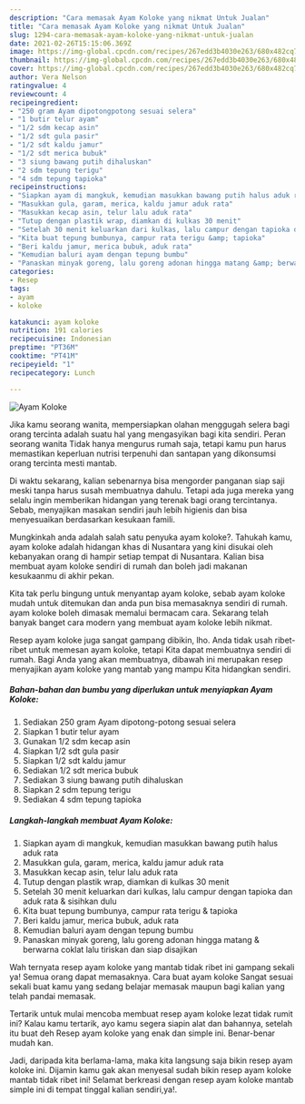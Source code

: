 ```yaml
---
description: "Cara memasak Ayam Koloke yang nikmat Untuk Jualan"
title: "Cara memasak Ayam Koloke yang nikmat Untuk Jualan"
slug: 1294-cara-memasak-ayam-koloke-yang-nikmat-untuk-jualan
date: 2021-02-26T15:15:06.369Z
image: https://img-global.cpcdn.com/recipes/267edd3b4030e263/680x482cq70/ayam-koloke-foto-resep-utama.jpg
thumbnail: https://img-global.cpcdn.com/recipes/267edd3b4030e263/680x482cq70/ayam-koloke-foto-resep-utama.jpg
cover: https://img-global.cpcdn.com/recipes/267edd3b4030e263/680x482cq70/ayam-koloke-foto-resep-utama.jpg
author: Vera Nelson
ratingvalue: 4
reviewcount: 4
recipeingredient:
- "250 gram Ayam dipotongpotong sesuai selera"
- "1 butir telur ayam"
- "1/2 sdm kecap asin"
- "1/2 sdt gula pasir"
- "1/2 sdt kaldu jamur"
- "1/2 sdt merica bubuk"
- "3 siung bawang putih dihaluskan"
- "2 sdm tepung terigu"
- "4 sdm tepung tapioka"
recipeinstructions:
- "Siapkan ayam di mangkuk, kemudian masukkan bawang putih halus aduk rata"
- "Masukkan gula, garam, merica, kaldu jamur aduk rata"
- "Masukkan kecap asin, telur lalu aduk rata"
- "Tutup dengan plastik wrap, diamkan di kulkas 30 menit"
- "Setelah 30 menit keluarkan dari kulkas, lalu campur dengan tapioka dan aduk rata &amp; sisihkan dulu"
- "Kita buat tepung bumbunya, campur rata terigu &amp; tapioka"
- "Beri kaldu jamur, merica bubuk, aduk rata"
- "Kemudian baluri ayam dengan tepung bumbu"
- "Panaskan minyak goreng, lalu goreng adonan hingga matang &amp; berwarna coklat lalu tiriskan dan siap disajikan"
categories:
- Resep
tags:
- ayam
- koloke

katakunci: ayam koloke 
nutrition: 191 calories
recipecuisine: Indonesian
preptime: "PT36M"
cooktime: "PT41M"
recipeyield: "1"
recipecategory: Lunch

---
```



![Ayam Koloke](https://img-global.cpcdn.com/recipes/267edd3b4030e263/680x482cq70/ayam-koloke-foto-resep-utama.jpg)

Jika kamu seorang wanita, mempersiapkan olahan menggugah selera bagi orang tercinta adalah suatu hal yang mengasyikan bagi kita sendiri. Peran seorang  wanita Tidak hanya mengurus rumah saja, tetapi kamu pun harus memastikan keperluan nutrisi terpenuhi dan santapan yang dikonsumsi orang tercinta mesti mantab.

Di waktu  sekarang, kalian sebenarnya bisa mengorder panganan siap saji meski tanpa harus susah membuatnya dahulu. Tetapi ada juga mereka yang selalu ingin memberikan hidangan yang terenak bagi orang tercintanya. Sebab, menyajikan masakan sendiri jauh lebih higienis dan bisa menyesuaikan berdasarkan kesukaan famili. 



Mungkinkah anda adalah salah satu penyuka ayam koloke?. Tahukah kamu, ayam koloke adalah hidangan khas di Nusantara yang kini disukai oleh kebanyakan orang di hampir setiap tempat di Nusantara. Kalian bisa membuat ayam koloke sendiri di rumah dan boleh jadi makanan kesukaanmu di akhir pekan.

Kita tak perlu bingung untuk menyantap ayam koloke, sebab ayam koloke mudah untuk ditemukan dan anda pun bisa memasaknya sendiri di rumah. ayam koloke boleh dimasak memalui bermacam cara. Sekarang telah banyak banget cara modern yang membuat ayam koloke lebih nikmat.

Resep ayam koloke juga sangat gampang dibikin, lho. Anda tidak usah ribet-ribet untuk memesan ayam koloke, tetapi Kita dapat membuatnya sendiri di rumah. Bagi Anda yang akan membuatnya, dibawah ini merupakan resep menyajikan ayam koloke yang mantab yang mampu Kita hidangkan sendiri.

<!--inarticleads1-->

##### Bahan-bahan dan bumbu yang diperlukan untuk menyiapkan Ayam Koloke:

1. Sediakan 250 gram Ayam dipotong-potong sesuai selera
1. Siapkan 1 butir telur ayam
1. Gunakan 1/2 sdm kecap asin
1. Siapkan 1/2 sdt gula pasir
1. Siapkan 1/2 sdt kaldu jamur
1. Sediakan 1/2 sdt merica bubuk
1. Sediakan 3 siung bawang putih dihaluskan
1. Siapkan 2 sdm tepung terigu
1. Sediakan 4 sdm tepung tapioka




<!--inarticleads2-->

##### Langkah-langkah membuat Ayam Koloke:

1. Siapkan ayam di mangkuk, kemudian masukkan bawang putih halus aduk rata
1. Masukkan gula, garam, merica, kaldu jamur aduk rata
1. Masukkan kecap asin, telur lalu aduk rata
1. Tutup dengan plastik wrap, diamkan di kulkas 30 menit
1. Setelah 30 menit keluarkan dari kulkas, lalu campur dengan tapioka dan aduk rata &amp; sisihkan dulu
1. Kita buat tepung bumbunya, campur rata terigu &amp; tapioka
1. Beri kaldu jamur, merica bubuk, aduk rata
1. Kemudian baluri ayam dengan tepung bumbu
1. Panaskan minyak goreng, lalu goreng adonan hingga matang &amp; berwarna coklat lalu tiriskan dan siap disajikan




Wah ternyata resep ayam koloke yang mantab tidak ribet ini gampang sekali ya! Semua orang dapat memasaknya. Cara buat ayam koloke Sangat sesuai sekali buat kamu yang sedang belajar memasak maupun bagi kalian yang telah pandai memasak.

Tertarik untuk mulai mencoba membuat resep ayam koloke lezat tidak rumit ini? Kalau kamu tertarik, ayo kamu segera siapin alat dan bahannya, setelah itu buat deh Resep ayam koloke yang enak dan simple ini. Benar-benar mudah kan. 

Jadi, daripada kita berlama-lama, maka kita langsung saja bikin resep ayam koloke ini. Dijamin kamu gak akan menyesal sudah bikin resep ayam koloke mantab tidak ribet ini! Selamat berkreasi dengan resep ayam koloke mantab simple ini di tempat tinggal kalian sendiri,ya!.

